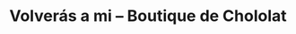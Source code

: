 ---
title: "Volverás a mi – Boutique de Chololat"
url: /montevideo/volveras-a-mi-boutique-de-chololat/
shop: Süßwaren
---